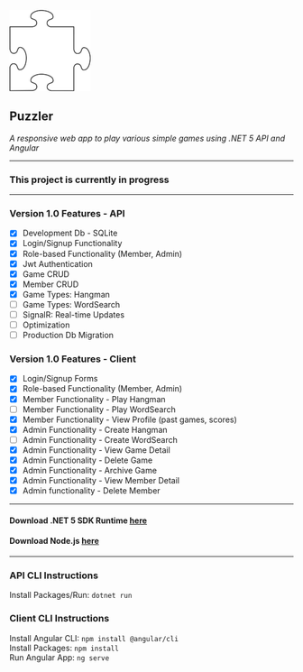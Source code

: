 ![Puzzler logo](client/src/assets/puzzlepiece.png)
## Puzzler
*A responsive web app to play various simple games using .NET 5 API and Angular*

***
### This project is currently in progress
***
### Version 1.0 Features - API

- [x] Development Db - SQLite
- [x] Login/Signup Functionality
- [x] Role-based Functionality (Member, Admin)
- [x] Jwt Authentication
- [x] Game CRUD
- [x] Member CRUD
- [x] Game Types: Hangman
- [ ] Game Types: WordSearch
- [ ] SignalR: Real-time Updates
- [ ] Optimization
- [ ] Production Db Migration

### Version 1.0 Features - Client

- [x] Login/Signup Forms
- [x] Role-based Functionality (Member, Admin)
- [x] Member Functionality - Play Hangman
- [ ] Member Functionality - Play WordSearch
- [x] Member Functionality - View Profile (past games, scores)
- [x] Admin Functionality - Create Hangman
- [ ] Admin Functionality - Create WordSearch
- [x] Admin Functionality - View Game Detail
- [x] Admin Functionality - Delete Game
- [x] Admin Functionality - Archive Game
- [x] Admin Functionality - View Member Detail
- [x] Admin functionality - Delete Member

***
        
#### Download .NET 5 SDK Runtime [here](https://dotnet.microsoft.com/download/dotnet/5.0)
#### Download Node.js [here](https://nodejs.org/en/download/)

***
### API CLI Instructions
Install Packages/Run: `dotnet run`  

### Client CLI Instructions
Install Angular CLI: `npm install @angular/cli`   
Install Packages: `npm install`  
Run Angular App: `ng serve`

